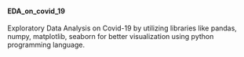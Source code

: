 #### EDA_on_covid_19
Exploratory Data Analysis on Covid-19 by utilizing libraries like pandas, numpy, matplotlib, seaborn for better visualization using python programming language.
